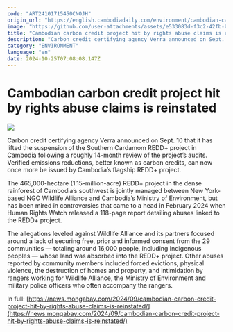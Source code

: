 ```yaml
---
code: "ART24101715450CNOJH"
origin_url: "https://english.cambodiadaily.com/environment/cambodian-carbon-credit-project-hit-by-rights-abuse-claims-is-reinstated-189301/"
image: "https://github.com/user-attachments/assets/e533083d-f3c2-42fb-b014-00ec43b8c4a4"
title: "Cambodian carbon credit project hit by rights abuse claims is reinstated"
description: "Carbon credit certifying agency Verra announced on Sept. 10 that it has lifted the suspension of the Southern Cardamom REDD+ project in Cambodia following a roughly 14-month review of the project’s audits. Verified emissions reductions, better known as carbon credits, can now once more be issued by Cambodia’s flagship REDD+ project. The 465,000-hectare (1.15-million-acre) REDD+ […]"
category: "ENVIRONMENT"
language: "en"
date: 2024-10-25T07:08:08.147Z
---
```


# Cambodian carbon credit project hit by rights abuse claims is reinstated

 ![](https://github.com/user-attachments/assets/da6ad418-88c2-4596-a176-3ac38770f34f)

Carbon credit certifying agency Verra announced on Sept. 10 that it has lifted the suspension of the Southern Cardamom REDD+ project in Cambodia following a roughly 14-month review of the project’s audits. Verified emissions reductions, better known as carbon credits, can now once more be issued by Cambodia’s flagship REDD+ project.

The 465,000-hectare (1.15-million-acre) REDD+ project in the dense rainforest of Cambodia’s southwest is jointly managed between New York-based NGO Wildlife Alliance and Cambodia’s Ministry of Environment, but has been mired in controversies that came to a head in February 2024 when Human Rights Watch released a 118-page report detailing abuses linked to the REDD+ project.

The allegations leveled against Wildlife Alliance and its partners focused around a lack of securing free, prior and informed consent from the 29 communities — totaling around 16,000 people, including Indigenous peoples — whose land was absorbed into the REDD+ project. Other abuses reported by community members included forced evictions, physical violence, the destruction of homes and property, and intimidation by rangers working for Wildlife Alliance, the Ministry of Environment and military police officers who often accompany the rangers.

In full: [https://news.mongabay.com/2024/09/cambodian-carbon-credit-project-hit-by-rights-abuse-claims-is-reinstated/](https://news.mongabay.com/2024/09/cambodian-carbon-credit-project-hit-by-rights-abuse-claims-is-reinstated/)